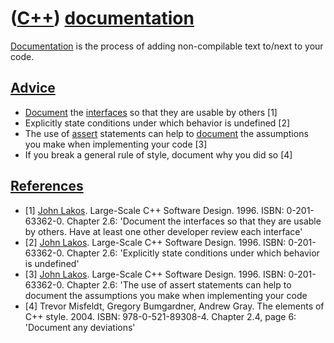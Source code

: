 # ([C++](Cpp.md)) [documentation](CppDocumentation.md)

[Documentation](CppDocumentation.md) is the process of adding
non-compilable text to/next to your code.

## [Advice](CppAdvice.md)

 * [Document](CppDocumentation.md) the [interfaces](CppInterface.md) so that they are usable by others [1]
 * Explicitly state conditions under which behavior is undefined [2]
 * The use of [assert](CppAssert.md) statements can help to [document](CppDocumentation.md) the assumptions you make when implementing your code [3]
 * If you break a general rule of style, document why you did so [4]

## [References](CppReferences.md)

 * [1] [John Lakos](CppJohnLakos.md). Large-Scale C++ Software Design. 1996. ISBN: 0-201-63362-0. Chapter 2.6: 'Document the interfaces so that they are usable by others. Have at least one other developer review each interface'
 * [2] [John Lakos](CppJohnLakos.md). Large-Scale C++ Software Design. 1996. ISBN: 0-201-63362-0. Chapter 2.6: 'Explicitly state conditions under which behavior is undefined'
 * [3] [John Lakos](CppJohnLakos.md). Large-Scale C++ Software Design. 1996. ISBN: 0-201-63362-0. Chapter 2.6: 'The use of assert statements can help to document the assumptions you make when implementing your code
 * [4] Trevor Misfeldt, Gregory Bumgardner, Andrew Gray. The elements of C++ style. 2004. ISBN: 978-0-521-89308-4. Chapter 2.4, page 6: 'Document any deviations'
